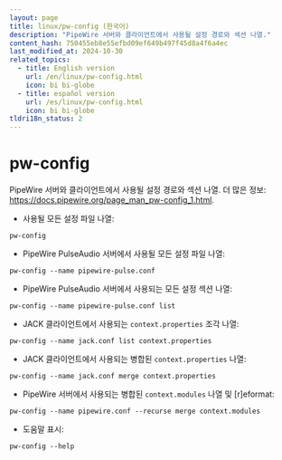 ```yaml
---
layout: page
title: linux/pw-config (한국어)
description: "PipeWire 서버와 클라이언트에서 사용될 설정 경로와 섹션 나열."
content_hash: 750455eb8e55efbd09ef649b497f45d8a4f6a4ec
last_modified_at: 2024-10-30
related_topics:
  - title: English version
    url: /en/linux/pw-config.html
    icon: bi bi-globe
  - title: español version
    url: /es/linux/pw-config.html
    icon: bi bi-globe
tldri18n_status: 2
---
```

# pw-config

PipeWire 서버와 클라이언트에서 사용될 설정 경로와 섹션 나열.
더 많은 정보: <https://docs.pipewire.org/page_man_pw-config_1.html>.

- 사용될 모든 설정 파일 나열:

`pw-config`

- PipeWire PulseAudio 서버에서 사용될 모든 설정 파일 나열:

`pw-config --name pipewire-pulse.conf`

- PipeWire PulseAudio 서버에서 사용되는 모든 설정 섹션 나열:

`pw-config --name pipewire-pulse.conf list`

- JACK 클라이언트에서 사용되는 `context.properties` 조각 나열:

`pw-config --name jack.conf list context.properties`

- JACK 클라이언트에서 사용되는 병합된 `context.properties` 나열:

`pw-config --name jack.conf merge context.properties`

- PipeWire 서버에서 사용되는 병합된 `context.modules` 나열 및 [r]eformat:

`pw-config --name pipewire.conf --recurse merge context.modules`

- 도움말 표시:

`pw-config --help`
